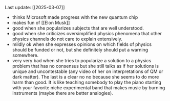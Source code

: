 Last update: 
[[2025-03-07]]


- thinks Microsoft made progress with the new quantum chip
- makes fun of [[Elon Musk]]
- good when she popularizes subjects that are well understood.
- good when she criticizes oversimplified physics phenomena that other physics channels do not care to explain extensively. 
- mildly ok when she expresses opinions on which fields of physics should be funded or not, but she definitely should put a warning somewhere. 
- very very bad when she tries to popularize a solution to a physics problem that has no consensus but she still talks as if her solutions is unique and uncontestable (any video of her on interpretations of QM or dark matter). 
	The last is a clear no no because she seems to do more harm than good. It is like teaching somebody to play the piano starting with your favorite niche experimental band that makes music by burning instruments (maybe there are better analogies).